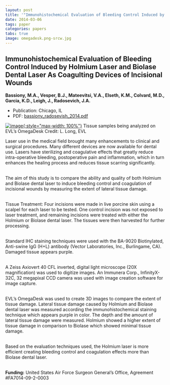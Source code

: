 ```yaml
---
layout: post
title: '"Immunohistochemical Evaluation of Bleeding Control Induced by Holmium Laser and Biolase Dental Laser As Coagulting Devices of Incisional Wounds"'
date: 2014-03-06
tags: paper
categories: papers
tabs: true
image: omegadesk.png-srcw.jpg
---
```


## Immunohistochemical Evaluation of Bleeding Control Induced by Holmium Laser and Biolase Dental Laser As Coagulting Devices of Incisional Wounds
**Bassiony, M.A., Vesper, B.J., Mateevitsi, V.A., Elseth, K.M., Colvard, M.D., Garcia, K.D., Leigh, J., Radosevich, J.A.**
- Publication: Chicago, IL
- PDF: [bassiony_radosevish_2014.pdf](/documents/bassiony_radosevish_2014.pdf)


[![image](https://www.evl.uic.edu/output/originals/omegadesk.png-srcw.jpg){:style="max-width: 100%"}](https://www.evl.uic.edu/output/originals/omegadesk.png-srcw.jpg)
Tissue samples being analyzed on EVL&rsquo;s OmegaDesk
Credit: L. Long, EVL

Laser use in the medical field brought many enhancements to clinical and surgical procedures. Many different devices are now available for dental use.  Lasers have sterilizing and coagulative effects that greatly reduce intra-operative bleeding, postoperative pain and inflammation, which in turn enhances the healing process and reduces tissue scarring significantly.<br><br>

The aim of this study is to compare the ability and quality of both Holmium and Biolase dental laser to induce bleeding control and coagulation of incisional wounds by measuring the extent of lateral tissue damage.<br><br>

Tissue Treatment: Four incisions were made in live porcine skin using a scalpel for each laser to be tested. One control incision was not exposed to laser treatment, and remaining incisions were treated with either the Holmium or Biolase dental laser. The tissues were then harvested for further processing.<br><br>

Standard IHC staining techniques were used with the BA-9020 Biotinylated, Anti-swine IgG (H+L) antibody (Vector Laboratories, Inc., Burlingame, CA). Damaged tissue appears purple.<br><br>

A Zeiss Axiovert 40 CFL inverted, digital light microscope (20X magnification) was used to digitize images. An Immunera Corp., InfinityX-32C, 32 megapixal CCD camera was used with image creation software for image capture.<br><br>

EVL&rsquo;s OmegaDesk was used to create 3D images to compare the extent of tissue damage. Lateral tissue damage caused by Holmium and Biolase dental laser was measured according the immunohistochemical staining technique which appears purple in color. The depth and the amount of lateral tissue damage were measured. Holmium showed a higher extent of tissue damage in comparison to Biolase which showed minimal tissue damage.<br><br>

Based on the evaluation techniques used, the Holmium laser is more efficient creating bleeding control and coagulation effects more than Biolase dental laser.<br><br>

<strong>Funding:</strong> United States Air Force Surgeon General&rsquo;s Office, Agreement #FA7014-09-2-0003 
